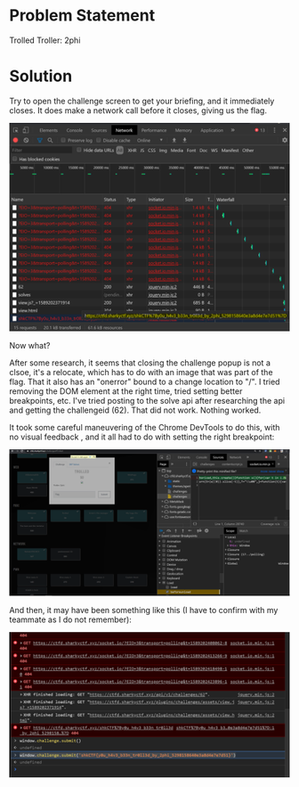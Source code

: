 # Problem Statement

Trolled
Troller: 2phi

# Solution

Try to open the challenge screen to get your briefing, and it immediately closes. It does make a network call before it closes, giving us the flag.

![](../Images/trolled_1.PNG)

Now what?

After some research, it seems that closing the challenge popup is not a clsoe, it's a relocate, which has to do with an image that was part of the flag. That it also has an "onerror" bound to a change location to "/". I tried removing the DOM element at the right time, tried setting better breakpoints, etc. I've tried posting to the solve api after researching the api and getting the challengeid (62). That did not work. Nothing worked.

It took some careful maneuvering of the Chrome DevTools to do this, with no visual feedback , and it all had to do with setting the right breakpoint:

![](../Images/trolled_2.PNG)

And then, it may have been something like this (I have to confirm with my teammate as I do not remember):

![](../Images/trolled_3.PNG)
